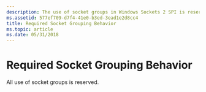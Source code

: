 ```yaml
---
description: The use of socket groups in Windows Sockets 2 SPI is reserved.
ms.assetid: 577ef709-d7f4-41e0-b3ed-3ead1e2d8cc4
title: Required Socket Grouping Behavior
ms.topic: article
ms.date: 05/31/2018
---
```


# Required Socket Grouping Behavior

All use of socket groups is reserved.

 

 



